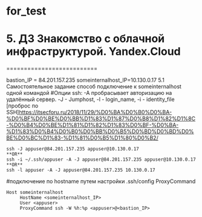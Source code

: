 # for_test
<h1> 5. ДЗ Знакомство с облачной инфраструктурой. Yandex.Cloud </h1>
==========================

bastion_IP = 84.201.157.235
someinternalhost_IP=10.130.0.17
5.1 Самостоятельное задание
способ подключение к someinternalhost одной командой 
#Опции ssh: -A пробрасывает авторизацию на удалённый сервер. -J - Jumphost, -l - login_name, -i - identity_file
[проброс по SSH]<https://itsecforu.ru/2018/11/29/%D0%BA%D0%B0%D0%BA-%D0%BF%D0%BE%D0%BB%D1%83%D1%87%D0%B8%D1%82%D1%8C-%D0%B4%D0%BE%D1%81%D1%82%D1%83%D0%BF-%D0%BA-%D1%83%D0%B4%D0%B0%D0%BB%D0%B5%D0%BD%D0%BD%D0%BE%D0%BC%D1%83-%D1%81%D0%B5%D1%80%D0%B2/>
```
ssh -J appuser@84.201.157.235 appuser@10.130.0.17
**OR**  
ssh -i ~/.ssh/appuser -A -J appuser@84.201.157.235 appuser@10.130.0.17
**OR**
ssh -l appuser -A -J appuser@84.201.157.235 10.130.0.17
```
#подключение по hostname путем настройки .ssh/config ProxyCommand
```
Host someinternalhost
     HostName <someinternalhost_IP>
     User <appuser>
     ProxyCommand ssh -W %h:%p <appuser>@<bastion_IP>
```


